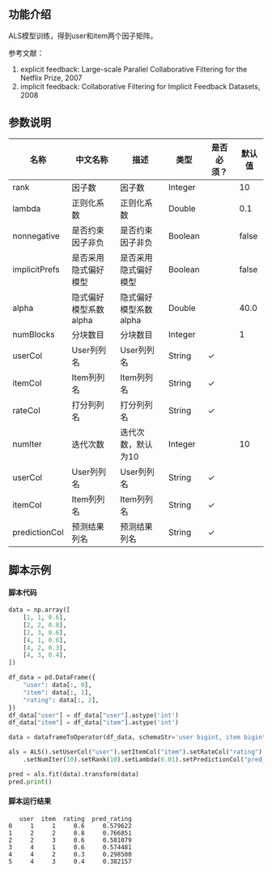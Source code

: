 ## 功能介绍
ALS模型训练，得到user和item两个因子矩阵。

参考文献：
1. explicit feedback: Large-scale Parallel Collaborative Filtering for the Netflix Prize, 2007
2. implicit feedback: Collaborative Filtering for Implicit Feedback Datasets, 2008


## 参数说明

<!-- OLD_TABLE -->
<!-- This is the start of auto-generated parameter info -->
<!-- DO NOT EDIT THIS PART!!! -->
| 名称 | 中文名称 | 描述 | 类型 | 是否必须？ | 默认值 |
| --- | --- | --- | --- | --- | --- |
| rank | 因子数 | 因子数 | Integer |  | 10 |
| lambda | 正则化系数 | 正则化系数 | Double |  | 0.1 |
| nonnegative | 是否约束因子非负 | 是否约束因子非负 | Boolean |  | false |
| implicitPrefs | 是否采用隐式偏好模型 | 是否采用隐式偏好模型 | Boolean |  | false |
| alpha | 隐式偏好模型系数alpha | 隐式偏好模型系数alpha | Double |  | 40.0 |
| numBlocks | 分块数目 | 分块数目 | Integer |  | 1 |
| userCol | User列列名 | User列列名 | String | ✓ |  |
| itemCol | Item列列名 | Item列列名 | String | ✓ |  |
| rateCol | 打分列列名 | 打分列列名 | String | ✓ |  |
| numIter | 迭代次数 | 迭代次数，默认为10 | Integer |  | 10 |
| userCol | User列列名 | User列列名 | String | ✓ |  |
| itemCol | Item列列名 | Item列列名 | String | ✓ |  |
| predictionCol | 预测结果列名 | 预测结果列名 | String | ✓ |  |<!-- This is the end of auto-generated parameter info -->


## 脚本示例
#### 脚本代码

```python
data = np.array([
    [1, 1, 0.6],
    [2, 2, 0.8],
    [2, 3, 0.6],
    [4, 1, 0.6],
    [4, 2, 0.3],
    [4, 3, 0.4],
])

df_data = pd.DataFrame({
    "user": data[:, 0],
    "item": data[:, 1],
    "rating": data[:, 2],
})
df_data["user"] = df_data["user"].astype('int')
df_data["item"] = df_data["item"].astype('int')

data = dataframeToOperator(df_data, schemaStr='user bigint, item bigint, rating double', op_type='batch')

als = ALS().setUserCol("user").setItemCol("item").setRateCol("rating") \
    .setNumIter(10).setRank(10).setLambda(0.01).setPredictionCol("pred_rating")

pred = als.fit(data).transform(data)
pred.print()
```

#### 脚本运行结果

```
   user  item  rating  pred_rating
0     1     1     0.6     0.579622
1     2     2     0.8     0.766851
2     2     3     0.6     0.581079
3     4     1     0.6     0.574481
4     4     2     0.3     0.298500
5     4     3     0.4     0.382157
```


